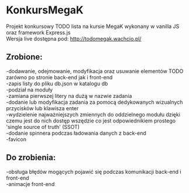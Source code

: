 # KonkursMegaK

Projekt konkursowy TODO lista na kursie MegaK wykonany w vanilla JS oraz framework Express.js<br>
Wersja live dostępna pod: http://todomegak.wachcio.pl/<br>

## Zrobione:

-dodawanie, odejmowanie, modyfikacja oraz usuwanie elementów TODO zarówno po stronie back-end jak i front-end<br>
-zapis listy do pliku db.json w katalogu db<br>
-podział na moduły<br>
-zamiana pierwszej litery na dużą w nazwie zadania<br>
-dodanie lub modyfikacja zadania za pomocą dedykowanych wizualnych przycisków lub klawisza enter<br>
-wydzielenie najważniejszych zmiennych do oddzielnego modułu dzięki czemu jest do nich dostęp wszędzie co jest odpowiednikiem prostego 'single source of truth' (SSOT)<br>
-dodanie spinnera podczas ładowania danych z back-end<br>
-favicon

## Do zrobienia:

-obsługa błędów mogących pojawić się podczas komunikacji back-end i front-end<br>
-animacje front-end<br>
